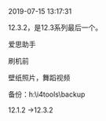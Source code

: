2019-07-15 13:17:31

12.3.2，是12.3系列最后一个。

爱思助手

刷机前

壁纸照片，舞蹈视频

备份：h:\i4tools\backup

12.1.2 ->12.3.2

